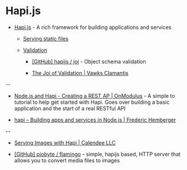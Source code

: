 # Hapi.js

* [Hapi.js](http://hapijs.com/) - A rich framework for building applications and services
  
  * [Serving static files](http://hapijs.com/tutorials/serving-files)

  * [Validation](http://hapijs.com/tutorials/validation)

    * [[GitHub] hapijs / joi](https://github.com/hapijs/joi) - Object schema validation

    * [The Joi of Validation | Vawks Clamantis](http://vawks.com/blog/2014/03/22/the-joi-of-validation/)

--

* [Node.js and Hapi - Creating a REST AP | OnModulus](http://blog.modulus.io/nodejs-and-hapi-create-rest-api) - A simple to tutorial to help get started with Hapi. Goes over building a basic application and the start of a real RESTful API

* [hapi – Building apps and services in Node.js | Frederic Hemberger](https://frederic-hemberger.de/talks/hapi)

--

* [Serving Images with Hapi | Calendee LLC](https://calendee.com/2014/01/31/serving-images-with-hapi/)

* [[GitHub] piobyte / flamingo](https://github.com/piobyte/flamingo) - simple, hapijs based, HTTP server that allows you to convert media files to images

